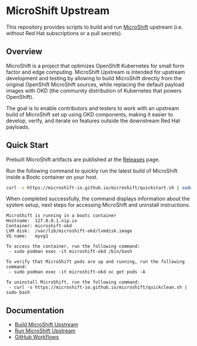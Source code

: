 # MicroShift Upstream

This repository provides scripts to build and run [MicroShift](https://github.com/openshift/microshift/)
upstream (i.e. without Red Hat subscriptions or a pull secrets).

## Overview

MicroShift is a project that optimizes OpenShift Kubernetes for small form factor
and edge computing. MicroShift Upstream is intended for upstream development and
testing by allowing to build MicroShift directly from the original OpenShift MicroShift
sources, while replacing the default payload images with OKD (the community distribution
of Kubernetes that powers OpenShift).

The goal is to enable contributors and testers to work with an upstream build of MicroShift
set up using OKD components, making it easier to develop, verify, and iterate on features
outside the downstream Red Hat payloads.

## Quick Start

Prebuilt MicroShift artifacts are published at the
[Releases](https://github.com/microshift-io/microshift/releases) page.

Run the following command to quickly run the latest build of MicroShift inside a
Bootc container on your host.

```bash
curl -s https://microshift-io.github.io/microshift/quickstart.sh | sudo bash
```

When completed successfully, the command displays information about the system
setup, next steps for accessing MicroShift and uninstall instructions.

```text
MicroShift is running in a bootc container
Hostname:  127.0.0.1.nip.io
Container: microshift-okd
LVM disk:  /var/lib/microshift-okd/lvmdisk.image
VG name:   myvg1

To access the container, run the following command:
 - sudo podman exec -it microshift-okd /bin/bash

To verify that MicroShift pods are up and running, run the following command:
 - sudo podman exec -it microshift-okd oc get pods -A

To uninstall MicroShift, run the following command:
 - curl -s https://microshift-io.github.io/microshift/quickclean.sh | sudo bash
```

## Documentation

* [Build MicroShift Upstream](./docs/build.md)
* [Run MicroShift Upstream](./docs/run.md)
* [GitHub Workflows](./docs/workflows.md)
